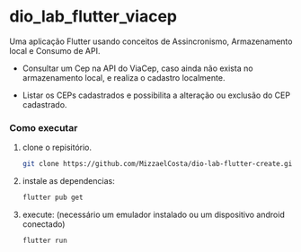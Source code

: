 # dio_lab_flutter_viacep

Uma aplicação Flutter usando conceitos de Assincronismo, Armazenamento local e Consumo de API.

* Consultar um Cep na API do ViaCep, caso ainda não exista no armazenamento local, e realiza o cadastro​ localmente.

* Listar os CEPs cadastrados e possibilita a alteração ou exclusão do CEP​ cadastrado.



### Como executar

1. clone o repisitório.
   ```sh
   git clone https://github.com/MizzaelCosta/dio-lab-flutter-create.git
   ```
   
2. instale as dependencias:
 
   ```sh
   flutter pub get
   ```
   
3. execute: (necessário um emulador instalado ou um dispositivo android conectado)
   ```sh
   flutter run
   ```   
